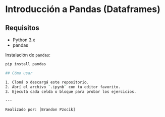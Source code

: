 # Introducción a Pandas (Dataframes)
## Requisitos

- Python 3.x
- pandas


Instalación de `pandas`:
```bash
pip install pandas

## Cómo usar 

1. Cloná o descargá este repositorio.
2. Abrí el archivo `.ipynb` con tu editor favorito.
3. Ejecutá cada celda o bloque para probar los ejercicios.

---

Realizado por: [Brandon Pzocik]
